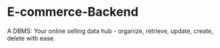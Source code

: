 # E-commerce-Backend
A DBMS: Your online selling data hub - organize, retrieve, update, create, delete with ease.
